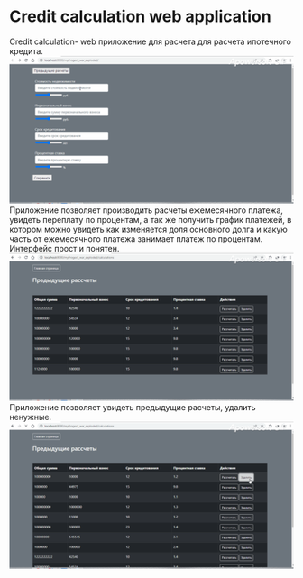# Credit calculation web application
Credit calculation- web приложение для расчета для расчета ипотечного кредита.
![alt text](https://github.com/ludmiilagrineva/creditCalculation/blob/calculation/image/main-page.gif)
Приложение позволяет производить расчеты ежемесячного платежа, увидеть переплату по процентам, а так же получить график платежей, в котором можно увидеть как изменяется доля основного долга и какую часть от ежемесячного платежа занимает платеж по процентам. Интерфейс прост и понятен. 
![alt text](https://github.com/ludmiilagrineva/creditCalculation/blob/calculation/image/calculate.gif)
Приложение позволяет увидеть предыдущие расчеты, удалить ненужные.
![alt text](https://github.com/ludmiilagrineva/creditCalculation/blob/calculation/image/remove.gif)
